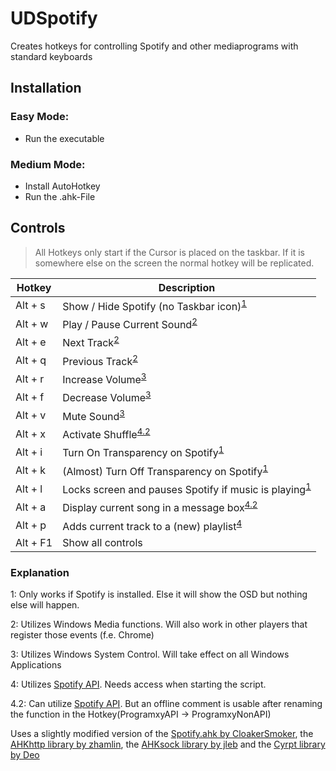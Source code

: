 # UDSpotify
Creates hotkeys for controlling Spotify and other mediaprograms with standard keyboards

## Installation

  ### Easy Mode:
  * Run the executable
   ### Medium Mode:
  * Install AutoHotkey
  * Run the .ahk-File


## Controls

>All Hotkeys only start if the Cursor is placed on the taskbar. If it is somewhere else on the screen the normal hotkey will be replicated.


Hotkey | Description
------------ | -------------
Alt + s | Show / Hide Spotify (no Taskbar icon)<sup>[1](#foot1)</sup>
Alt + w | Play / Pause Current Sound<sup>[2](#foot2)</sup>
Alt + e | Next Track<sup>[2](#foot2)</sup>
Alt + q | Previous Track<sup>[2](#foot2)</sup>
Alt + r | Increase Volume<sup>[3](#foot3)</sup>
Alt + f | Decrease Volume<sup>[3](#foot3)</sup>
Alt + v | Mute Sound<sup>[3](#foot3)</sup>
Alt + x | Activate Shuffle<sup>[4.2](#foot42)</sup>
Alt + i | Turn On Transparency on Spotify<sup>[1](#foot1)</sup>
Alt + k | (Almost) Turn Off Transparency on Spotify<sup>[1](#foot1)</sup>
Alt + l | Locks screen and pauses Spotify if music is playing<sup>[1](#foot1)</sup>
Alt + a | Display current song in a message box<sup>[4.2](#foot42)</sup>
Alt + p | Adds current track to a (new) playlist<sup>[4](#foot4)</sup>
Alt + F1 | Show all controls

### Explanation

<a name="foot1">1</a>: Only works if Spotify is installed. Else it will show the OSD but nothing else will happen.

<a name="foot2">2</a>: Utilizes Windows Media functions. Will also work in other players that register those events (f.e. Chrome)

<a name="foot3">3</a>: Utilizes Windows System Control. Will take effect on all Windows Applications

<a name="foot4">4</a>: Utilizes [Spotify API](https://github.com/CloakerSmoker/Spotify.ahk). Needs access when starting the script.

<a name="foot42">4.2</a>: Can utilize [Spotify API](https://github.com/CloakerSmoker/Spotify.ahk). But an offline comment is usable after renaming the function in the Hotkey(ProgramxyAPI -> ProgramxyNonAPI)


Uses a slightly modified version of the [Spotify.ahk by CloakerSmoker](https://github.com/CloakerSmoker/Spotify.ahk), the [AHKhttp library by zhamlin](https://github.com/zhamlin/AHKhttp), the [AHKsock library by jleb](https://github.com/jleb/AHKsock) and the [Cyrpt library by Deo](https://autohotkey.com/board/topic/67155-ahk-l-crypt-ahk-cryptography-class-encryption-hashing/)
